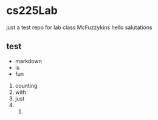 # cs225Lab
just a test repo for lab class
McFuzzykins
hello
salutations


## test

* markdown
* is
* fun

1. counting
1. with
1. just
1. 1.
